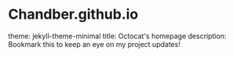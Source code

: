 # Chandber.github.io
theme: jekyll-theme-minimal
title: Octocat's homepage
description: Bookmark this to keep an eye on my project updates!
